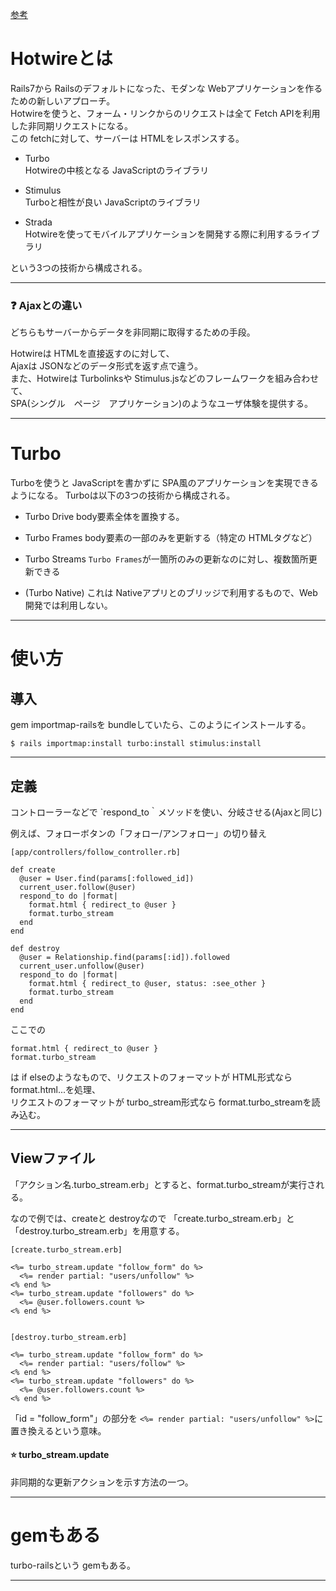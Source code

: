 [参考](https://zenn.dev/shita1112/books/cat-hotwire-turbo/viewer/abstract)  
  
# Hotwireとは
Rails7から Railsのデフォルトになった、モダンな Webアプリケーションを作るための新しいアプローチ。  
Hotwireを使うと、フォーム・リンクからのリクエストは全て Fetch APIを利用した非同期リクエストになる。  
この fetchに対して、サーバーは HTMLをレスポンスする。
  
- Turbo  
Hotwireの中核となる JavaScriptのライブラリ

- Stimulus  
Turboと相性が良い JavaScriptのライブラリ

- Strada  
Hotwireを使ってモバイルアプリケーションを開発する際に利用するライブラリ
  
という3つの技術から構成される。  
***

### ❓ Ajaxとの違い
どちらもサーバーからデータを非同期に取得するための手段。  
  
Hotwireは HTMLを直接返すのに対して、  
Ajaxは JSONなどのデータ形式を返す点で違う。  
また、Hotwireは Turbolinksや Stimulus.jsなどのフレームワークを組み合わせて、    
SPA(シングル　ページ　アプリケーション)のようなユーザ体験を提供する。  
***

# Turbo
Turboを使うと JavaScriptを書かずに SPA風のアプリケーションを実現できるようになる。
Turboは以下の3つの技術から構成される。

- Turbo Drive
body要素全体を置換する。

- Turbo Frames
body要素の一部のみを更新する（特定の HTMLタグなど）

- Turbo Streams
`Turbo Frames`が一箇所のみの更新なのに対し、複数箇所更新できる

- (Turbo Native)
これは Nativeアプリとのブリッジで利用するもので、Web開発では利用しない。
***

# 使い方
## 導入
gem importmap-railsを bundleしていたら、このようにインストールする。
~~~
$ rails importmap:install turbo:install stimulus:install
~~~
***

## 定義
コントローラーなどで `respond_to｀メソッドを使い、分岐させる(Ajaxと同じ)

例えば、フォローボタンの「フォロー/アンフォロー」の切り替え
~~~
[app/controllers/follow_controller.rb]

def create
  @user = User.find(params[:followed_id])
  current_user.follow(@user)
  respond_to do |format|
    format.html { redirect_to @user }
    format.turbo_stream
  end
end

def destroy
  @user = Relationship.find(params[:id]).followed
  current_user.unfollow(@user)
  respond_to do |format|
    format.html { redirect_to @user, status: :see_other }
    format.turbo_stream
  end
end
~~~

ここでの
~~~
format.html { redirect_to @user }
format.turbo_stream
~~~
は if elseのようなもので、リクエストのフォーマットが HTML形式なら format.html...を処理、  
リクエストのフォーマットが turbo_stream形式なら format.turbo_streamを読み込む。
***

##  Viewファイル
「アクション名.turbo_stream.erb」とすると、format.turbo_streamが実行される。

なので例では、createと destroyなので
「create.turbo_stream.erb」と「destroy.turbo_stream.erb」を用意する。
~~~
[create.turbo_stream.erb]

<%= turbo_stream.update "follow_form" do %>
  <%= render partial: "users/unfollow" %>
<% end %>
<%= turbo_stream.update "followers" do %>
  <%= @user.followers.count %>
<% end %>


[destroy.turbo_stream.erb]

<%= turbo_stream.update "follow_form" do %>
  <%= render partial: "users/follow" %>
<% end %>
<%= turbo_stream.update "followers" do %>
  <%= @user.followers.count %>
<% end %>
~~~
「id = "follow_form"」の部分を `<%= render partial: "users/unfollow" %>`に置き換えるという意味。
  
#### ⭐️ turbo_stream.update
非同期的な更新アクションを示す方法の一つ。
***

# gemもある
turbo-railsという gemもある。
***

